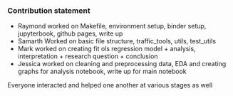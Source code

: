 ### Contribution statement

- Raymond worked on Makefile, environment setup, binder setup, jupyterbook, github pages, write up
- Samarth Worked on basic file structure, traffic_tools, utils, test_utils
- Mark worked on creating fit ols regression model + analysis, interpretation + research question + conclusion 
- Jessica worked on cleaning and preprocessing data, EDA and creating graphs for analysis notebook, write up for main notebook
 
Everyone interacted and helped one another at various stages as well  

